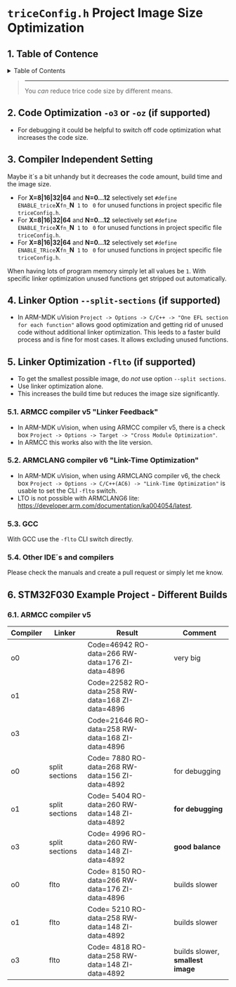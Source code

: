 
# `triceConfig.h` Project Image Size Optimization

##  1. <a name='TableofContence'></a>Table of Contence

<details><summary>Table of Contents</summary><ol>
<!-- vscode-markdown-toc -->

- [`triceConfig.h` Project Image Size Optimization](#triceconfigh-project-image-size-optimization)
  - [1. Table of Contence](#1-table-of-contence)
  - [2. Code Optimization `-o3` or `-oz` (if supported)](#2-code-optimization--o3-or--oz-if-supported)
  - [3. Compiler Independent Setting](#3-compiler-independent-setting)
  - [4. Linker Option `--split-sections` (if supported)](#4-linker-option---split-sections-if-supported)
  - [5. Linker Optimization `-flto` (if supported)](#5-linker-optimization--flto-if-supported)
    - [5.1. ARMCC compiler v5 "Linker Feedback"](#51-armcc-compiler-v5-linker-feedback)
    - [5.2. ARMCLANG compiler v6 "Link-Time Optimization"](#52-armclang-compiler-v6-link-time-optimization)
    - [5.3. GCC](#53-gcc)
    - [5.4. Other IDE´s and compilers](#54-other-ides-and-compilers)
  - [6. STM32F030 Example Project - Different Builds](#6-stm32f030-example-project---different-builds)
    - [6.1. ARMCC compiler v5](#61-armcc-compiler-v5)

<!-- vscode-markdown-toc-config
	numbering=true
	autoSave=true
	/vscode-markdown-toc-config -->
<!-- /vscode-markdown-toc -->

</ol></details>

> ---
> You *can* reduce trice code size by different means.

##  2. <a name='CodeOptimization-o3or-ozifsupported'></a>Code Optimization `-o3` or `-oz` (if supported)

* For debugging it could be helpful to switch off code optimization what increases the code size.

##  3. <a name='CompilerIndependentSetting'></a>Compiler Independent Setting

Maybe it´s a bit unhandy but it decreases the code amount, build time and the image size.

* For **X=8|16|32|64** and **N=0...12** selectively set `#define ENABLE_trice`**X**`fn_`**N**` 1` to ` 0` for unused functions in project specific file `triceConfig.h`.
* For **X=8|16|32|64** and **N=0...12** selectively set `#define ENABLE_Trice`**X**`fn_`**N**` 1` to ` 0` for unused functions in project specific file `triceConfig.h`.
* For **X=8|16|32|64** and **N=0...12** selectively set `#define ENABLE_TRice`**X**`fn_`**N**` 1` to ` 0` for unused functions in project specific file `triceConfig.h`.

When having lots of program memory simply let all values be `1`. With specific linker optimization unused functions get stripped out automatically. 

##  4. <a name='LinkerOption--split-sectionsifsupported'></a>Linker Option `--split-sections` (if supported)

* In ARM-MDK uVision `Project -> Options -> C/C++ -> "One EFL section for each function"` allows good optimization and getting rid of unused code without additional linker optimization. This leeds to a faster build process and is fine for most cases. It allows excluding unused functions.

##  5. <a name='LinkerOptimization-fltoifsupported'></a>Linker Optimization `-flto` (if supported)

* To get the smallest possible image, do _not_ use option `--split sections`.
* Use linker optimization alone.
* This increases the build time but reduces the image size significantly.

###  5.1. <a name='ARMCCcompilerv5LinkerFeedback'></a>ARMCC compiler v5 "Linker Feedback"

* In ARM-MDK uVision, when using ARMCC compiler v5, there is a check box `Project -> Options -> Target -> "Cross Module Optimization"`.
* In ARMCC this works also with the lite version.

###  5.2. <a name='ARMCLANGcompilerv6Link-TimeOptimization'></a>ARMCLANG compiler v6 "Link-Time Optimization"

* In ARM-MDK uVision, when using ARMCLANG compiler v6, the check box `Project -> Options -> C/C++(AC6) -> "Link-Time Optimization"` is usable to set the CLI `-flto` switch. 
* LTO is not possible with ARMCLANG6 lite: https://developer.arm.com/documentation/ka004054/latest.

###  5.3. <a name='GCC'></a>GCC

With GCC use the `-flto` CLI switch directly.

###  5.4. <a name='OtherIDEsandcompilers'></a>Other IDE´s and compilers

Please check the manuals and create a pull request or simply let me know.

##  6. <a name='STM32F030ExampleProject-DifferentBuilds'></a>STM32F030 Example Project - Different Builds

###  6.1. <a name='ARMCCcompilerv5'></a>ARMCC compiler v5

| Compiler | Linker         | Result                                          | Comment       |
| -        | -              | -                                               | -             |
|  o0      |                | Code=46942 RO-data=266 RW-data=176 ZI-data=4896 | very big      |
|  o1      |                | Code=22582 RO-data=258 RW-data=168 ZI-data=4896 |               |
|  o3      |                | Code=21646 RO-data=258 RW-data=168 ZI-data=4896 |               |
|  o0      | split sections | Code= 7880 RO-data=268 RW-data=156 ZI-data=4892 | for debugging |
|  o1      | split sections | Code= 5404 RO-data=260 RW-data=148 ZI-data=4892 | **for debugging** |
|  o3      | split sections | Code= 4996 RO-data=260 RW-data=148 ZI-data=4892 | **good balance**  |
|  o0      | flto           | Code= 8150 RO-data=266 RW-data=176 ZI-data=4896 | builds slower |
|  o1      | flto           | Code= 5210 RO-data=258 RW-data=148 ZI-data=4892 | builds slower |
|  o3      | flto           | Code= 4818 RO-data=258 RW-data=148 ZI-data=4892 | builds slower, **smallest image** |
